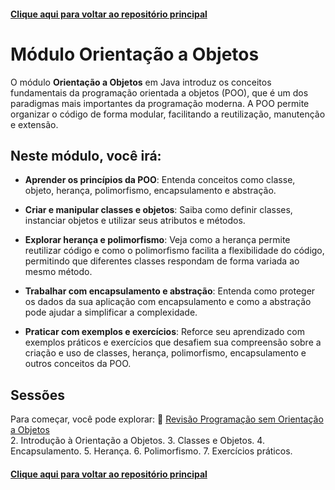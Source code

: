 #### [Clique aqui para voltar ao repositório principal](https://github.com/gabrielmelim/JAVA)
# Módulo Orientação a Objetos

O módulo **Orientação a Objetos** em Java introduz os conceitos fundamentais da programação orientada a objetos (POO), que é um dos paradigmas mais importantes da programação moderna. A POO permite organizar o código de forma modular, facilitando a reutilização, manutenção e extensão.

## Neste módulo, você irá:

- **Aprender os princípios da POO**: Entenda conceitos como classe, objeto, herança, polimorfismo, encapsulamento e abstração.
  
- **Criar e manipular classes e objetos**: Saiba como definir classes, instanciar objetos e utilizar seus atributos e métodos.

- **Explorar herança e polimorfismo**: Veja como a herança permite reutilizar código e como o polimorfismo facilita a flexibilidade do código, permitindo que diferentes classes respondam de forma variada ao mesmo método.

- **Trabalhar com encapsulamento e abstração**: Entenda como proteger os dados da sua aplicação com encapsulamento e como a abstração pode ajudar a simplificar a complexidade.

- **Praticar com exemplos e exercícios**: Reforce seu aprendizado com exemplos práticos e exercícios que desafiem sua compreensão sobre a criação e uso de classes, herança, polimorfismo, encapsulamento e outros conceitos da POO.

## Sessões

Para começar, você pode explorar:
📁 [Revisão Programação sem Orientação a Objetos](https://github.com/gabrielmelim/JAVA/tree/OrientacaoObjeto)
<br>
2. Introdução à Orientação a Objetos.
3. Classes e Objetos.
4. Encapsulamento.
5. Herança.
6. Polimorfismo.
7. Exercícios práticos.

#### [Clique aqui para voltar ao repositório principal](https://github.com/gabrielmelim/JAVA)
